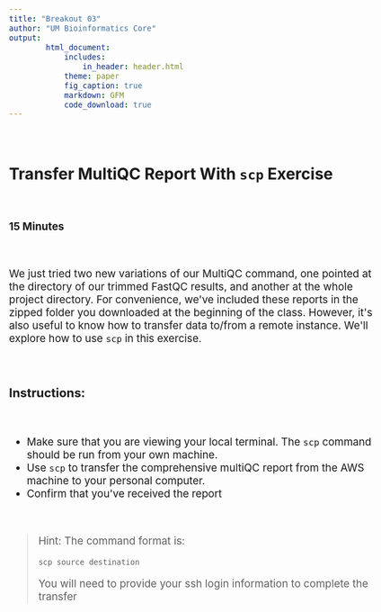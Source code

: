 ```yaml
---
title: "Breakout 03"
author: "UM Bioinformatics Core"
output:
        html_document:
            includes:
                in_header: header.html
            theme: paper
            fig_caption: true
            markdown: GFM
            code_download: true
---
```

<style type="text/css">
body{ /* Normal  */
      font-size: 14pt;
  }
pre {
  font-size: 12pt
}
</style>

<br>

## Transfer MultiQC Report With `scp` Exercise

<br>

**15 Minutes**

<br>

We just tried two new variations of our MultiQC command, one pointed at the directory of our trimmed FastQC results, and another at the whole project directory. For convenience, we've included these reports in the zipped folder you downloaded at the beginning of the class. However, it's also useful to know how to transfer data to/from a remote instance. We'll explore how to use `scp` in this exercise.

<br>

### Instructions:

<br>

- Make sure that you are viewing your local terminal. The `scp` command should be run from your own machine.
- Use `scp` to transfer the comprehensive multiQC report from the AWS machine to your personal computer.
- Confirm that you've received the report

<br>

> Hint: The command format is:
>
> ~~~
> scp source destination
> ~~~
>
> You will need to provide your ssh login information to complete the transfer

<br>
